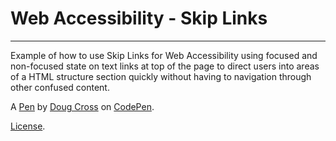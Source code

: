 # Web Accessibility - Skip Links
------------------------------
Example of how to use Skip Links for Web Accessibility using focused and non-focused state on text links at top of the page to direct users into areas of a HTML structure section quickly without having to navigation through other confused content.

A [Pen](https://codepen.io/DougCrossDesign/pen/xPKEeG) by [Doug Cross](https://codepen.io/DougCrossDesign) on [CodePen](https://codepen.io).

[License](https://codepen.io/DougCrossDesign/pen/xPKEeG/license).
